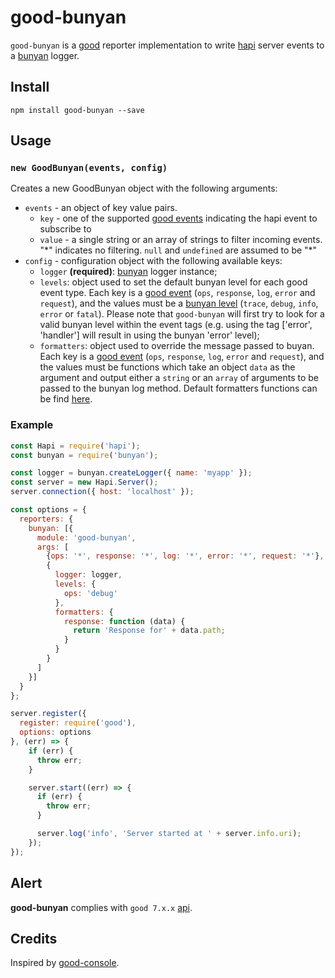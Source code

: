 # good-bunyan

`good-bunyan` is a [good](https://github.com/hapijs/good) reporter implementation to write [hapi](http://hapijs.com/) server events to a [bunyan](https://github.com/trentm/node-bunyan/) logger.

## Install

```
npm install good-bunyan --save
```

## Usage

### `new GoodBunyan(events, config)`
Creates a new GoodBunyan object with the following arguments:

- `events` - an object of key value pairs.
  - `key` - one of the supported [good events](https://github.com/hapijs/good) indicating the hapi event to subscribe to
  - `value` - a single string or an array of strings to filter incoming events. "\*" indicates no filtering. `null` and `undefined` are assumed to be "\*"
- `config` - configuration object with the following available keys:
  - `logger` **(required)**: [bunyan](https://github.com/trentm/node-bunyan/) logger instance;
  - `levels`: object used to set the default bunyan level for each good event type. Each key is a [good event](https://github.com/hapijs/good) (`ops`, `response`, `log`, `error` and `request`), and the values must be a [bunyan level](https://github.com/trentm/node-bunyan#levels) (`trace`, `debug`, `info`, `error` or `fatal`). Please note that `good-bunyan` will first try to look for a valid bunyan level within the event tags (e.g. using the tag ['error', 'handler'] will result in using the bunyan 'error' level);
  - `formatters`: object used to override the message passed to buyan. Each key is a [good event](https://github.com/hapijs/good) (`ops`, `response`, `log`, `error` and `request`), and the values must be functions which take an object `data` as the argument and output either a `string` or an `array` of arguments to be passed to the bunyan log method. Default formatters functions can be find [here](lib/formatters.js).

### Example

```javascript
const Hapi = require('hapi');
const bunyan = require('bunyan');

const logger = bunyan.createLogger({ name: 'myapp' });
const server = new Hapi.Server();
server.connection({ host: 'localhost' });

const options = {
  reporters: {
    bunyan: [{
      module: 'good-bunyan',
      args: [
        {ops: '*', response: '*', log: '*', error: '*', request: '*'},
        {
          logger: logger,
          levels: {
            ops: 'debug'
          },
          formatters: {
            response: function (data) {
              return 'Response for' + data.path;
            }
          }
        }
      ]
    }]
  }
};

server.register({
  register: require('good'),
  options: options
}, (err) => {
    if (err) {
      throw err;
    }

    server.start((err) => {
      if (err) {
        throw err;
      }

      server.log('info', 'Server started at ' + server.info.uri);
    });
});
```

## Alert

**good-bunyan** complies with `good 7.x.x` [api](https://github.com/hapijs/good/blob/master/API.md).

## Credits

Inspired by [good-console](https://github.com/hapijs/good-console/).
